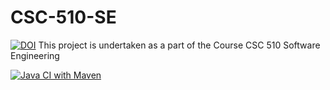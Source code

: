 # CSC-510-SE
[![DOI](https://zenodo.org/badge/DOI/10.5281/zenodo.7029799.svg)](https://doi.org/10.5281/zenodo.7029799)
This project is undertaken as a part of the Course CSC 510 Software Engineering

[![Java CI with Maven](https://github.com/Sneha1b/CSC-510-SE/actions/workflows/maven.yml/badge.svg)](https://github.com/Sneha1b/CSC-510-SE/actions/workflows/maven.yml)
